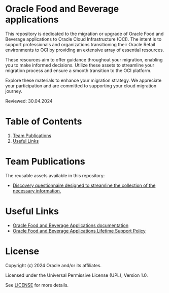 # Oracle Food and Beverage applications
 
This repository is dedicated to the migration or upgrade of Oracle Food and Beverage applications to Oracle Cloud Infrastructure (OCI). The intent is to support professionals and organizations transitioning their Oracle Retail environments to OCI by providing an extensive array of essential resources.

These resources aim to offer guidance throughout your migration, enabling you to make informed decisions. Utilize these assets to streamline your migration process and ensure a smooth transition to the OCI platform.

Explore these materials to enhance your migration strategy. We appreciate your participation and are committed to supporting your cloud migration journey.
 
Reviewed: 30.04.2024

# Table of Contents
 
1. [Team Publications](#team-publications)
2. [Useful Links](#useful-links)

# Team Publications

The reusable assets available in this repository:

 - [Discovery questionnaire designed to streamline the collection of the necessary information.](./food-beverage-discovery-questionnaire)

# Useful Links
 
- [Oracle Food and Beverage Applications documentation](https://docs.oracle.com/en/industries/food-beverage/index.html)
- [Oracle Food and Beverage Applications Lifetime Support Policy](https://www.oracle.com/us/assets/lifetime-support-applications-069216.pdf)

# License
 
Copyright (c) 2024 Oracle and/or its affiliates.
 
Licensed under the Universal Permissive License (UPL), Version 1.0.
 
See [LICENSE](https://github.com/oracle-devrel/technology-engineering/blob/main/LICENSE) for more details.
